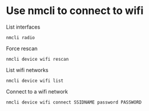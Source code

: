 # Use nmcli to connect to wifi

List interfaces

```
nmcli radio
```

Force rescan

```
nmcli device wifi rescan
```

List wifi networks

```
nmcli device wifi list
```

Connect to a wifi network

```
nmcli device wifi connect SSIDNAME password PASSWORD
```

